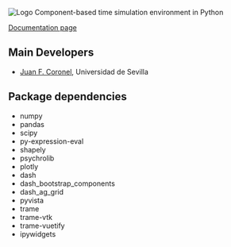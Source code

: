 ![Logo](docs/img/logo_opensimula.png)
Component-based time simulation environment in Python

[Documentation page](https://jfcoronel.github.io/OpenSimula/site/)

## Main Developers

* [Juan F. Coronel](http://jfc.us.es), Universidad de Sevilla

## Package dependencies
- numpy
- pandas
- scipy
- py-expression-eval
- shapely
- psychrolib
- plotly
- dash
- dash_bootstrap_components
- dash_ag_grid
- pyvista
- trame
- trame-vtk
- trame-vuetify
- ipywidgets

